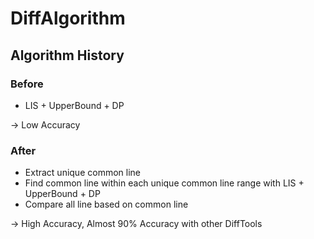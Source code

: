 # DiffAlgorithm


## Algorithm History


### Before
- LIS + UpperBound + DP


-> Low Accuracy

### After
- Extract unique common line
- Find common line within each unique common line range with LIS + UpperBound + DP
- Compare all line based on common line


-> High Accuracy, Almost 90% Accuracy with other DiffTools
